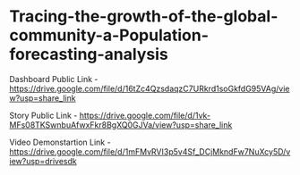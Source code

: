 # Tracing-the-growth-of-the-global-community-a-Population-forecasting-analysis


Dashboard Public Link - https://drive.google.com/file/d/16tZc4QzsdaqzC7URkrd1soGkfdG95VAg/view?usp=share_link

Story Public Link - https://drive.google.com/file/d/1vk-MFs08TKSwnbuAfwxFkr8BgXQ0GJVa/view?usp=share_link

Video Demonstartion Link - https://drive.google.com/file/d/1mFMvRVI3p5v4Sf_DCjMkndFw7NuXcy5D/view?usp=drivesdk
